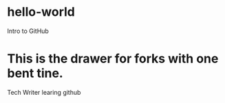 # hello-world
Intro to GitHub

This is the drawer for forks with one bent tine.
=======
Tech Writer learing github

